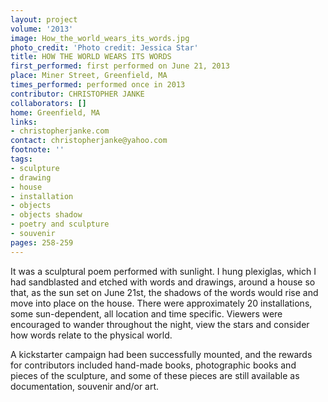 ```yaml
---
layout: project
volume: '2013'
image: How_the_world_wears_its_words.jpg
photo_credit: 'Photo credit: Jessica Star'
title: HOW THE WORLD WEARS ITS WORDS
first_performed: first performed on June 21, 2013
place: Miner Street, Greenfield, MA
times_performed: performed once in 2013
contributor: CHRISTOPHER JANKE
collaborators: []
home: Greenfield, MA
links:
- christopherjanke.com
contact: christopherjanke@yahoo.com
footnote: ''
tags:
- sculpture
- drawing
- house
- installation
- objects
- objects shadow
- poetry and sculpture
- souvenir
pages: 258-259
---
```


It was a sculptural poem performed with sunlight. I hung plexiglas, which I had sandblasted and etched with words and drawings, around a house so that, as the sun set on June 21st, the shadows of the words would rise and move into place on the house. There were approximately 20 installations, some sun-dependent, all location and time specific. Viewers were encouraged to wander throughout the night, view the stars and consider how words relate to the physical world.

A kickstarter campaign had been successfully mounted, and the rewards for contributors included hand-made books, photographic books and pieces of the sculpture, and some of these pieces are still available as documentation, souvenir and/or art.
